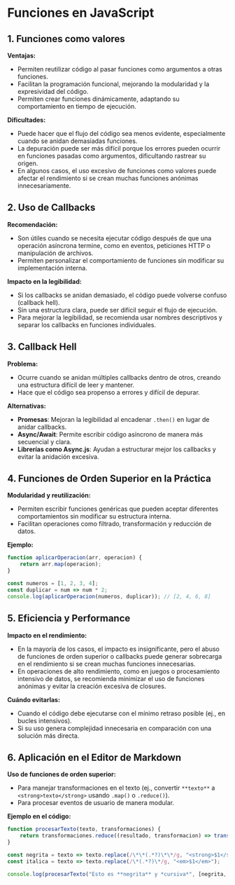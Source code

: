 # Funciones en JavaScript

## 1. Funciones como valores

**Ventajas:**
- Permiten reutilizar código al pasar funciones como argumentos a otras funciones.
- Facilitan la programación funcional, mejorando la modularidad y la expresividad del código.
- Permiten crear funciones dinámicamente, adaptando su comportamiento en tiempo de ejecución.

**Dificultades:**
- Puede hacer que el flujo del código sea menos evidente, especialmente cuando se anidan demasiadas funciones.
- La depuración puede ser más difícil porque los errores pueden ocurrir en funciones pasadas como argumentos, dificultando rastrear su origen.
- En algunos casos, el uso excesivo de funciones como valores puede afectar el rendimiento si se crean muchas funciones anónimas innecesariamente.

## 2. Uso de Callbacks

**Recomendación:**
- Son útiles cuando se necesita ejecutar código después de que una operación asíncrona termine, como en eventos, peticiones HTTP o manipulación de archivos.
- Permiten personalizar el comportamiento de funciones sin modificar su implementación interna.

**Impacto en la legibilidad:**
- Si los callbacks se anidan demasiado, el código puede volverse confuso (callback hell).
- Sin una estructura clara, puede ser difícil seguir el flujo de ejecución.
- Para mejorar la legibilidad, se recomienda usar nombres descriptivos y separar los callbacks en funciones individuales.

## 3. Callback Hell

**Problema:**
- Ocurre cuando se anidan múltiples callbacks dentro de otros, creando una estructura difícil de leer y mantener.
- Hace que el código sea propenso a errores y difícil de depurar.

**Alternativas:**
- **Promesas**: Mejoran la legibilidad al encadenar `.then()` en lugar de anidar callbacks.
- **Async/Await**: Permite escribir código asíncrono de manera más secuencial y clara.
- **Librerías como Async.js**: Ayudan a estructurar mejor los callbacks y evitar la anidación excesiva.

## 4. Funciones de Orden Superior en la Práctica

**Modularidad y reutilización:**
- Permiten escribir funciones genéricas que pueden aceptar diferentes comportamientos sin modificar su estructura interna.
- Facilitan operaciones como filtrado, transformación y reducción de datos.

**Ejemplo:**
```js
function aplicarOperacion(arr, operacion) {
    return arr.map(operacion);
}

const numeros = [1, 2, 3, 4];
const duplicar = num => num * 2;
console.log(aplicarOperacion(numeros, duplicar)); // [2, 4, 6, 8]
```

## 5. Eficiencia y Performance

**Impacto en el rendimiento:**
- En la mayoría de los casos, el impacto es insignificante, pero el abuso de funciones de orden superior o callbacks puede generar sobrecarga en el rendimiento si se crean muchas funciones innecesarias.
- En operaciones de alto rendimiento, como en juegos o procesamiento intensivo de datos, se recomienda minimizar el uso de funciones anónimas y evitar la creación excesiva de closures.

**Cuándo evitarlas:**
- Cuando el código debe ejecutarse con el mínimo retraso posible (ej., en bucles intensivos).
- Si su uso genera complejidad innecesaria en comparación con una solución más directa.

## 6. Aplicación en el Editor de Markdown

**Uso de funciones de orden superior:**
- Para manejar transformaciones en el texto (ej., convertir `**texto**` a `<strong>texto</strong>` usando `.map()` o `.reduce()`).
- Para procesar eventos de usuario de manera modular.

**Ejemplo en el código:**
```js
function procesarTexto(texto, transformaciones) {
    return transformaciones.reduce((resultado, transformacion) => transformacion(resultado), texto);
}

const negrita = texto => texto.replace(/\*\*(.*?)\*\*/g, "<strong>$1</strong>");
const italica = texto => texto.replace(/\*(.*?)\*/g, "<em>$1</em>");

console.log(procesarTexto("Esto es **negrita** y *cursiva*", [negrita, italica]));
```